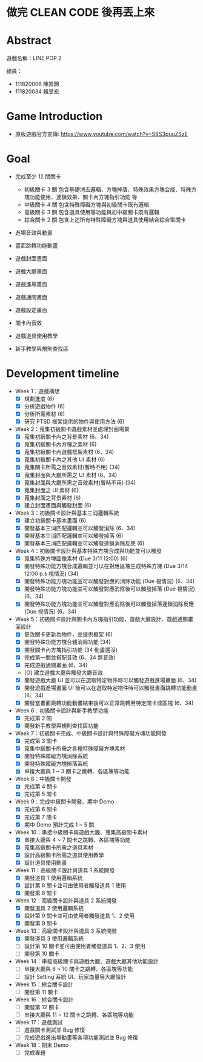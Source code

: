 # **做完 CLEAN CODE 後再丟上來**
# Abstract 

遊戲名稱：LINE POP 2 

組員：

- 111820006 陳羿錦 
- 111820034 賴昱宏

# Game Introduction

- 原版遊戲官方宣傳: https://www.youtube.com/watch?v=SBS3puuZSzE

# Goal

- 完成至少 12 關關卡
  - 初級關卡 3 關 包含基礎消去邏輯、方塊掉落、特殊效果方塊合成、特殊方塊功能使用、連鎖效果、關卡內方塊指引功能
  等
  - 中級關卡 4 關 包含特殊障礙方塊與初級關卡既有邏輯
  - 高級關卡 3 關 包含道具使用等功能與初中級關卡既有邏輯
  - 綜合關卡 2 關 包含上述所有特殊障礙方塊與道具使用結合綜合型關卡

- 進場音效與動畫
- 畫面跳轉功能動畫
- 遊戲封面畫面
- 遊戲大廳畫面
- 遊戲進場畫面
- 遊戲通關畫面
- 遊戲設定畫面
- 關卡內音效
- 遊戲道具使用教學
- 新手教學與規則查找區

# Development timeline

- Week 1：遊戲構想
  - [x] 規劃進度 (6)
  - [x] 分析遊戲物件 (6)
  - [x] 分析所需素材 (6)
  - [x] 研究 PTSD 框架提供的物件與使用方法 (6)
- Week 2：蒐集初級關卡遊戲素材並處理封面場景
  - [x] 蒐集初級關卡內之背景素材 (6、34)
  - [x] 蒐集初級關卡內方塊之素材 (6)
  - [x] 蒐集初級關卡內遊戲框架素材 (6、34)
  - [x] 蒐集初級關卡內之其他 UI 素材 (6)
  - [x] 蒐集關卡所需之音效素材(暫時不用) (34)
  - [x] 蒐集封面與大廳所需之 UI 素材 (6、34)
  - [x] 蒐集封面與大廳所需之音效素材(暫時不用) (34)
  - [x] 蒐集封面之 UI 素材 (6)
  - [x] 蒐集封面之背景素材 (6)
  - [x] 建立封面畫面與觸發封面 (6)
- Week 3：初級關卡設計與基本三消邏輯系統
  - [x] 建立初級關卡基本畫面 (6)
  - [x] 開發基本三消匹配邏輯並可以觸發消除 (6、34)
  - [x] 開發基本三消匹配邏輯並可以觸發掉落 (6)
  - [x] 開發基本三消匹配邏輯並可以觸發連鎖消除反應 (6)
- Week 4：初級關卡設計與基本特殊方塊合成與功能並可以觸發
  - [x] 蒐集特殊方塊圖像素材 (Due 3/11 12:00) (6)
  - [x] 開發特殊功能方塊合成邏輯並可以在對應區塊生成特殊方塊 (Due 3/14 12:00 p.s 視情況) (34)
  - [x] 開發特殊功能方塊功能並可以觸發對應的消除功能 (Due 視情況) (6、34)
  - [x] 開發特殊功能方塊功能並可以觸發對應消除後可以觸發掉落 (Due 視情況) (6、34)
  - [x] 開發特殊功能方塊功能並可以觸發對應消除後可以觸發掉落連鎖消除反應 (Due 視情況) (6、34)
- Week 5：初級關卡設計與關卡內方塊指引功能，遊戲大廳設計、遊戲通關畫面設計
  - [x] 更改關卡更新為物件，並提供框架 (6)
  - [x] 開發特殊功能方塊合體消除功能 (34)
  - [x] 開發關卡內方塊指引功能 (34 動畫還沒)
  - [x] 完成第一關並搭配音效 (6、34 無音效)
  - [x] 完成遊戲通關畫面 (6、34)
  - [O] 建立遊戲大廳與觸發大廳音效
  - [x] 開發遊戲大廳 UI 並可以在選取特定物件時可以觸發遊戲進場畫面 (6、34)
  - [x] 開發遊戲進場畫面 UI 後可以在選取特定物件時可以觸發畫面跳轉功能動畫 (6、34)
  - [x] 開發當畫面跳轉功能動畫結束後可以正常跳轉至特定關卡或區塊 (6、34)
- Week 6：初級關卡設計與新手教學功能
  - [x] 完成第 2 關
  - [x] 開發新手教學與規則查找區功能
- Week 7：初級關卡完成、中級關卡設計與特殊障礙方塊功能開發
  - [x] 完成第 3 關卡
  - [x] 蒐集中級關卡所需之各種特殊障礙方塊素材
  - [x] 開發特殊障礙方塊消除系統
  - [x] 開發特殊障礙方塊掉落系統
  - [x] 串接大廳與 1 ~ 3 關卡之跳轉、各區塊等功能
- Week 8：中級關卡開發
  - [x] 完成第 4 關卡
  - [x] 完成第 5 關卡
- Week 9：完成中級關卡開發、期中 Demo 
  - [x] 完成第 6 關卡
  - [x] 完成第 7 關卡
  - [x] 期中 Demo 預計完成 1 ~ 5 關
- Week 10：串接中級關卡與遊戲大廳、蒐集高級關卡素材
  - [x] 串接大廳與 4 ~ 7 關卡之跳轉、各區塊等功能
  - [x] 蒐集高級關卡所需之道具素材
  - [x] 設計高級關卡所需之道具使用教學
  - [x] 設計道具使用動畫
- Week 11：高級關卡設計與道具 1 系統開發
  - [x] 開發道具 1 使用邏輯系統
  - [x] 設計第 8 關卡並可由使用者觸發道具 1 使用
  - [x] 開發第 8 關卡
- Week 12：高級關卡設計與道具 2 系統開發
  - [x] 開發道具 2 使用邏輯系統
  - [x] 設計第 9 關卡並可由使用者觸發道具 1、2 使用
  - [x] 開發第 9 關卡 
- Week 13：高級關卡設計與道具 3 系統開發
  - [x] 開發道具 3 使用邏輯系統
  - [ ] 設計第 10 關卡並可由使用者觸發道具 1、2、3 使用
  - [ ] 開發第 10 關卡 
- Week 14：串接高級關卡與遊戲大廳、遊戲大廳其他功能設計
  - [ ] 串接大廳與 8 ~ 10 關卡之跳轉、各區塊等功能
  - [ ] 設計 Setting 系統 UI、玩家血量等大廳設計
- Week 15：綜合關卡設計
  - [ ] 開發第 11 關卡
- Week 16：綜合關卡設計
  - [ ] 開發第 12 關卡
  - [ ] 串接大廳與 11 ~ 12 關卡之跳轉、各區塊等功能
- Week 17：遊戲測試
  - [ ] 遊戲關卡測試並 Bug 修復
  - [ ] 完成遊戲進出場動畫等各項功能測試並 Bug 修復
- Week 18：期末 Demo
  - [ ] 完成專題

